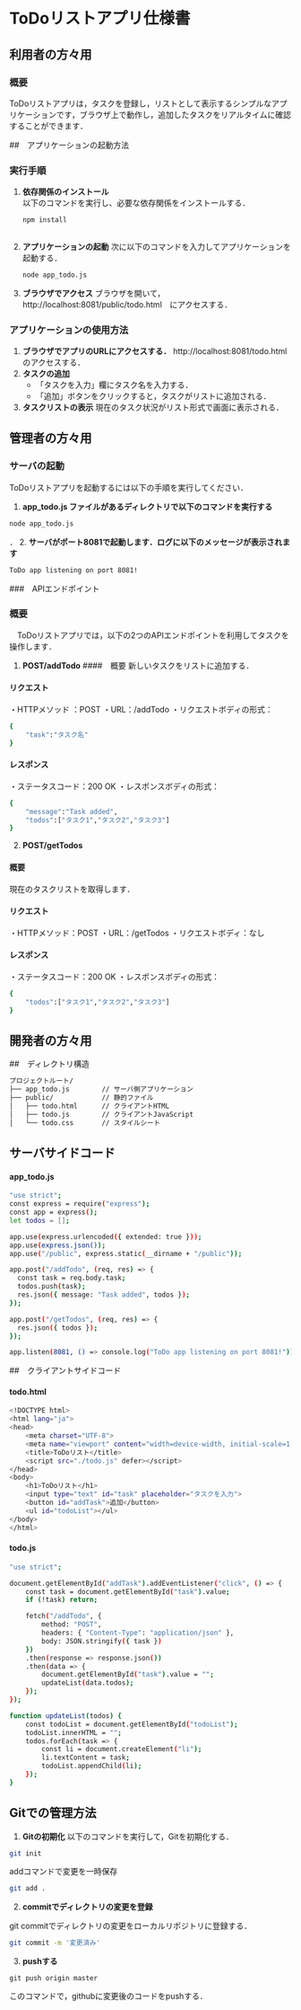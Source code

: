 # ToDoリストアプリ仕様書

## 利用者の方々用
### 概要
ToDoリストアプリは，タスクを登録し，リストとして表示するシンプルなアプリケーションです，ブラウザ上で動作し，追加したタスクをリアルタイムに確認することができます．

##　アプリケーションの起動方法

### 実行手順
1. **依存関係のインストール**  
   以下のコマンドを実行し、必要な依存関係をインストールする．
   ```bash
   npm install 
 
   ```
2. **アプリケーションの起動**
    次に以下のコマンドを入力してアプリケーションを起動する．
    ```bash
    node app_todo.js
    ```

3. **ブラウザでアクセス**
    ブラウザを開いて，http://localhost:8081/public/todo.html　にアクセスする．

### アプリケーションの使用方法
1. **ブラウザでアプリのURLにアクセスする．**
http://localhost:8081/todo.htmlのアクセスする．
2. **タスクの追加**
    - 「タスクを入力」欄にタスク名を入力する．
    - 「追加」ボタンをクリックすると，タスクがリストに追加される．
3. **タスクリストの表示**
現在のタスク状況がリスト形式で画面に表示される．

## 管理者の方々用

### サーバの起動
ToDoリストアプリを起動するには以下の手順を実行してください．

1. **app_todo.js ファイルがあるディレクトリで以下のコマンドを実行する**

```bash
node app_todo.js
```
．
2. **サーバがポート8081で起動します．ログに以下のメッセージが表示されます**

```bash
ToDo app listening on port 8081!
```


###　APIエンドポイント
### 概要
　ToDoリストアプリでは，以下の2つのAPIエンドポイントを利用してタスクを操作します．
1. **POST/addTodo**
####　概要
新しいタスクをリストに追加する．
#### リクエスト
・HTTPメソッド ：POST
・URL：/addTodo
・リクエストボディの形式：
```bash
{
    "task":"タスク名"
}
```
#### レスポンス
・ステータスコード：200 OK
・レスポンスボディの形式：
```bash
{
    "message":"Task added",
    "todos":["タスク1","タスク2","タスク3"]
}
```
2. **POST/getTodos**
#### 概要
現在のタスクリストを取得します．
#### リクエスト
・HTTPメソッド：POST
・URL：/getTodos
・リクエストボディ：なし
#### レスポンス
・ステータスコード：200 OK
・レスポンスボディの形式：
```bash
{
    "todos":["タスク1️","タスク2","タスク3"]
}
```

## 開発者の方々用
##　ディレクトリ構造

```bash
プロジェクトルート/
├── app_todo.js        // サーバ側アプリケーション
├── public/            // 静的ファイル
│   ├── todo.html      // クライアントHTML
│   ├── todo.js        // クライアントJavaScript
│   └── todo.css       // スタイルシート
```
## サーバサイドコード
#### app_todo.js
```bash
"use strict";
const express = require("express");
const app = express();
let todos = [];

app.use(express.urlencoded({ extended: true }));
app.use(express.json());
app.use("/public", express.static(__dirname + "/public"));

app.post("/addTodo", (req, res) => {
  const task = req.body.task;
  todos.push(task);
  res.json({ message: "Task added", todos });
});

app.post("/getTodos", (req, res) => {
  res.json({ todos });
});

app.listen(8081, () => console.log("ToDo app listening on port 8081!"));
```
##　クライアントサイドコード
#### todo.html
```bash
<!DOCTYPE html>
<html lang="ja">
<head>
    <meta charset="UTF-8">
    <meta name="viewport" content="width=device-width, initial-scale=1.0">
    <title>ToDoリスト</title>
    <script src="./todo.js" defer></script>
</head>
<body>
    <h1>ToDoリスト</h1>
    <input type="text" id="task" placeholder="タスクを入力">
    <button id="addTask">追加</button>
    <ul id="todoList"></ul>
</body>
</html>
```
#### todo.js
```bash
"use strict";

document.getElementById("addTask").addEventListener("click", () => {
    const task = document.getElementById("task").value;
    if (!task) return;

    fetch("/addTodo", {
        method: "POST",
        headers: { "Content-Type": "application/json" },
        body: JSON.stringify({ task })
    })
    .then(response => response.json())
    .then(data => {
        document.getElementById("task").value = "";
        updateList(data.todos);
    });
});

function updateList(todos) {
    const todoList = document.getElementById("todoList");
    todoList.innerHTML = "";
    todos.forEach(task => {
        const li = document.createElement("li");
        li.textContent = task;
        todoList.appendChild(li);
    });
}
```

## Gitでの管理方法
1. **Gitの初期化**
以下のコマンドを実行して，Gitを初期化する．
```bash
git init
```
addコマンドで変更を一時保存
```bash
git add .
```

2. **commitでディレクトリの変更を登録**

git commitでディレクトリの変更をローカルリポジトリに登録する．
```bash
git commit -m '変更済み'
```

3. **pushする**
```bush
git push origin master
```
このコマンドで，githubに変更後のコードをpushする．

   

